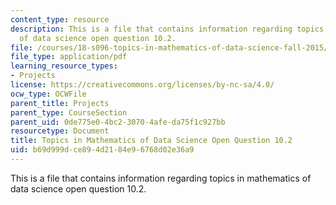 ```yaml
---
content_type: resource
description: This is a file that contains information regarding topics in mathematics
  of data science open question 10.2.
file: /courses/18-s096-topics-in-mathematics-of-data-science-fall-2015/b69d999dce894d2184e96768d02e36a9_MIT18_S096F15_Open10.2.pdf
file_type: application/pdf
learning_resource_types:
- Projects
license: https://creativecommons.org/licenses/by-nc-sa/4.0/
ocw_type: OCWFile
parent_title: Projects
parent_type: CourseSection
parent_uid: 0de775e0-4bc2-3070-4afe-da75f1c927bb
resourcetype: Document
title: Topics in Mathematics of Data Science Open Question 10.2
uid: b69d999d-ce89-4d21-84e9-6768d02e36a9
---
```

This is a file that contains information regarding topics in mathematics of data science open question 10.2.